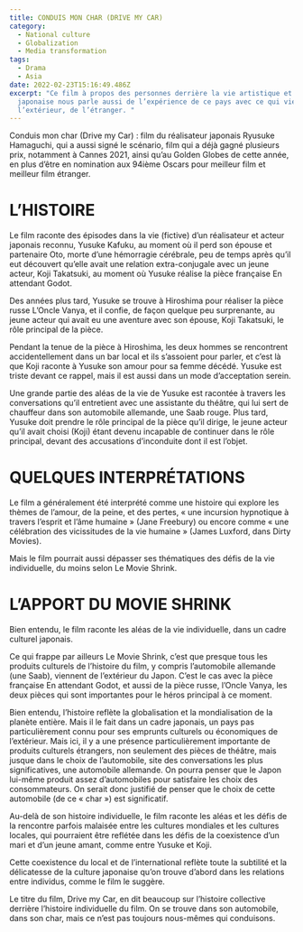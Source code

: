 ```yaml
---
title: CONDUIS MON CHAR (DRIVE MY CAR)
category:
  - National culture
  - Globalization
  - Media transformation
tags:
  - Drama
  - Asia
date: 2022-02-23T15:16:49.486Z
excerpt: "Ce film à propos des personnes derrière la vie artistique et théâtrale
  japonaise nous parle aussi de l’expérience de ce pays avec ce qui vient de
  l’extérieur, de l’étranger. "
---
```

Conduis mon char (Drive my Car) : film du réalisateur japonais Ryusuke Hamaguchi, qui a aussi signé le scénario, film qui a déjà gagné plusieurs prix, notamment à Cannes 2021, ainsi qu’au Golden Globes de cette année, en plus d’être en nomination aux 94ième Oscars pour meilleur film et meilleur film étranger.

# L’HISTOIRE

Le film raconte des épisodes dans la vie (fictive) d’un réalisateur et acteur japonais reconnu, Yusuke Kafuku, au moment où il perd son épouse et partenaire Oto, morte d’une hémorragie cérébrale, peu de temps après qu’il eut découvert qu’elle avait une relation extra-conjugale avec un jeune acteur, Koji Takatsuki, au moment où Yusuke réalise la pièce française En attendant Godot.

Des années plus tard, Yusuke se trouve à Hiroshima pour réaliser la pièce russe L’Oncle Vanya, et il confie, de façon quelque peu surprenante, au jeune acteur qui avait eu une aventure avec son épouse, Koji Takatsuki, le rôle principal de la pièce.

Pendant la tenue de la pièce à Hiroshima, les deux hommes se rencontrent accidentellement dans un bar local et ils s’assoient pour parler, et c’est là que Koji raconte à Yusuke son amour pour sa femme décédé. Yusuke est triste devant ce rappel, mais il est aussi dans un mode d’acceptation serein.

Une grande partie des aléas de la vie de Yusuke est racontée à travers les conversations qu’il entretient avec une assistante du théâtre, qui lui sert de chauffeur dans son automobile allemande, une Saab rouge. Plus tard, Yusuke doit prendre le rôle principal de la pièce qu’il dirige, le jeune acteur qu’il avait choisi (Koji) étant devenu incapable de continuer dans le rôle principal, devant des accusations d’inconduite dont il est l’objet. 

# QUELQUES INTERPRÉTATIONS

Le film a généralement été interprété comme une histoire qui explore les thèmes de l’amour, de la peine, et des pertes, « une incursion hypnotique à travers l’esprit et l’âme humaine » (Jane Freebury) ou encore comme « une célébration des vicissitudes de la vie humaine » (James Luxford, dans Dirty Movies).

Mais le film pourrait aussi dépasser ses thématiques des défis de la vie individuelle, du moins selon Le Movie Shrink. 

# L’APPORT DU MOVIE SHRINK

Bien entendu, le film raconte les aléas de la vie individuelle, dans un cadre culturel japonais.

Ce qui frappe par ailleurs Le Movie Shrink, c’est que presque tous les produits culturels de l’histoire du film, y compris l’automobile allemande (une Saab), viennent de l’extérieur du Japon. C’est le cas avec la pièce française En attendant Godot, et aussi de la pièce russe, l’Oncle Vanya, les deux pièces qui sont importantes pour le héros principal à ce moment.

Bien entendu, l’histoire reflète la globalisation et la mondialisation de la planète entière. Mais il le fait dans un cadre japonais, un pays pas particulièrement connu pour ses emprunts culturels ou économiques de l’extérieur. Mais ici, il y a une présence particulièrement importante de produits culturels étrangers, non seulement des pièces de théâtre, mais jusque dans le choix de l’automobile, site des conversations les plus significatives, une automobile allemande. On pourra penser que le Japon lui-même produit assez d’automobiles pour satisfaire les choix des consommateurs. On serait donc justifié de penser que le choix de cette automobile (de ce « char ») est significatif.

Au-delà de son histoire individuelle, le film raconte les aléas et les défis de la rencontre parfois malaisée entre les cultures mondiales et les cultures locales, qui pourraient être reflétée dans les défis de la coexistence d’un mari et d’un jeune amant, comme entre Yusuke et Koji.

Cette coexistence du local et de l’international reflète toute la subtilité et la délicatesse de la culture japonaise qu’on trouve d’abord dans les relations entre individus, comme le film le suggère.

Le titre du film, Drive my Car, en dit beaucoup sur l’histoire collective derrière l’histoire individuelle du film. On se trouve dans son automobile, dans son char, mais ce n’est pas toujours nous-mêmes qui conduisons. 
